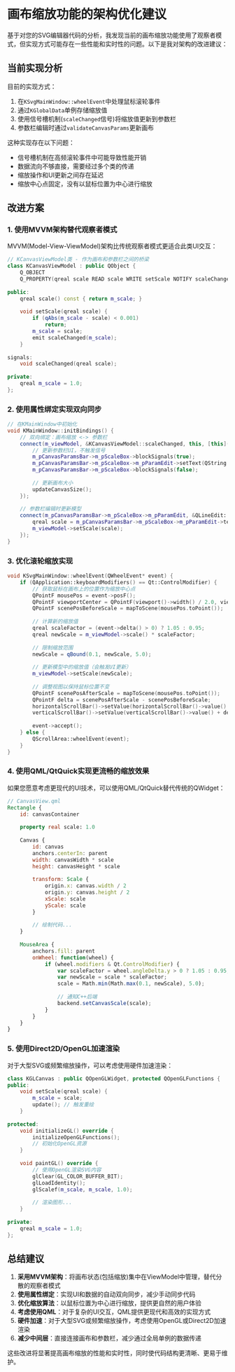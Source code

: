 # 画布缩放功能的架构优化建议

基于对您的SVG编辑器代码的分析，我发现当前的画布缩放功能使用了观察者模式，但实现方式可能存在一些性能和实时性的问题。以下是我对架构的改进建议：

## 当前实现分析

目前的实现方式：
1. 在`KSvgMainWindow::wheelEvent`中处理鼠标滚轮事件
2. 通过`KGlobalData`单例存储缩放值
3. 使用信号槽机制(`scaleChanged`信号)将缩放值更新到参数栏
4. 参数栏编辑时通过`validateCanvasParams`更新画布

这种实现存在以下问题：
- 信号槽机制在高频滚轮事件中可能导致性能开销
- 数据流向不够直接，需要经过多个类的传递
- 缩放操作和UI更新之间存在延迟
- 缩放中心点固定，没有以鼠标位置为中心进行缩放

## 改进方案

### 1. 使用MVVM架构替代观察者模式

MVVM(Model-View-ViewModel)架构比传统观察者模式更适合此类UI交互：

```cpp
// KCanvasViewModel类 - 作为画布和参数栏之间的桥梁
class KCanvasViewModel : public QObject {
    Q_OBJECT
    Q_PROPERTY(qreal scale READ scale WRITE setScale NOTIFY scaleChanged)
    
public:
    qreal scale() const { return m_scale; }
    
    void setScale(qreal scale) {
        if (qAbs(m_scale - scale) < 0.001)
            return;
        m_scale = scale;
        emit scaleChanged(m_scale);
    }
    
signals:
    void scaleChanged(qreal scale);
    
private:
    qreal m_scale = 1.0;
};
```

### 2. 使用属性绑定实现双向同步

```cpp
// 在KMainWindow中初始化
void KMainWindow::initBindings() {
    // 双向绑定：画布缩放 <-> 参数栏
    connect(m_viewModel, &KCanvasViewModel::scaleChanged, this, [this](qreal scale) {
        // 更新参数栏UI，不触发信号
        m_pCanvasParamsBar->m_pScaleBox->blockSignals(true);
        m_pCanvasParamsBar->m_pScaleBox->m_pParamEdit->setText(QString::number(scale * 100));
        m_pCanvasParamsBar->m_pScaleBox->blockSignals(false);
        
        // 更新画布大小
        updateCanvasSize();
    });
    
    // 参数栏编辑时更新模型
    connect(m_pCanvasParamsBar->m_pScaleBox->m_pParamEdit, &QLineEdit::editingFinished, this, [this]() {
        qreal scale = m_pCanvasParamsBar->m_pScaleBox->m_pParamEdit->text().toDouble() / 100;
        m_viewModel->setScale(scale);
    });
}
```

### 3. 优化滚轮缩放实现

```cpp
void KSvgMainWindow::wheelEvent(QWheelEvent* event) {
    if (QApplication::keyboardModifiers() == Qt::ControlModifier) {
        // 获取鼠标在画布上的位置作为缩放中心点
        QPointF mousePos = event->posF();
        QPointF viewportCenter = QPointF(viewport()->width() / 2.0, viewport()->height() / 2.0);
        QPointF scenePosBeforeScale = mapToScene(mousePos.toPoint());
        
        // 计算新的缩放值
        qreal scaleFactor = (event->delta() > 0) ? 1.05 : 0.95;
        qreal newScale = m_viewModel->scale() * scaleFactor;
        
        // 限制缩放范围
        newScale = qBound(0.1, newScale, 5.0);
        
        // 更新模型中的缩放值（会触发UI更新）
        m_viewModel->setScale(newScale);
        
        // 调整视图以保持鼠标位置不变
        QPointF scenePosAfterScale = mapToScene(mousePos.toPoint());
        QPointF delta = scenePosAfterScale - scenePosBeforeScale;
        horizontalScrollBar()->setValue(horizontalScrollBar()->value() + delta.x());
        verticalScrollBar()->setValue(verticalScrollBar()->value() + delta.y());
        
        event->accept();
    } else {
        QScrollArea::wheelEvent(event);
    }
}
```

### 4. 使用QML/QtQuick实现更流畅的缩放效果

如果您愿意考虑更现代的UI技术，可以使用QML/QtQuick替代传统的QWidget：

```qml
// CanvasView.qml
Rectangle {
    id: canvasContainer
    
    property real scale: 1.0
    
    Canvas {
        id: canvas
        anchors.centerIn: parent
        width: canvasWidth * scale
        height: canvasHeight * scale
        
        transform: Scale {
            origin.x: canvas.width / 2
            origin.y: canvas.height / 2
            xScale: scale
            yScale: scale
        }
        
        // 绘制代码...
    }
    
    MouseArea {
        anchors.fill: parent
        onWheel: function(wheel) {
            if (wheel.modifiers & Qt.ControlModifier) {
                var scaleFactor = wheel.angleDelta.y > 0 ? 1.05 : 0.95;
                var newScale = scale * scaleFactor;
                scale = Math.min(Math.max(0.1, newScale), 5.0);
                
                // 通知C++后端
                backend.setCanvasScale(scale);
            }
        }
    }
}
```

### 5. 使用Direct2D/OpenGL加速渲染

对于大型SVG或频繁缩放操作，可以考虑使用硬件加速渲染：

```cpp
class KGLCanvas : public QOpenGLWidget, protected QOpenGLFunctions {
public:
    void setScale(qreal scale) {
        m_scale = scale;
        update(); // 触发重绘
    }
    
protected:
    void initializeGL() override {
        initializeOpenGLFunctions();
        // 初始化OpenGL资源
    }
    
    void paintGL() override {
        // 使用OpenGL渲染SVG内容
        glClear(GL_COLOR_BUFFER_BIT);
        glLoadIdentity();
        glScalef(m_scale, m_scale, 1.0);
        
        // 渲染图形...
    }
    
private:
    qreal m_scale = 1.0;
};
```

## 总结建议

1. **采用MVVM架构**：将画布状态(包括缩放)集中在ViewModel中管理，替代分散的观察者模式
2. **使用属性绑定**：实现UI和数据的自动双向同步，减少手动同步代码
3. **优化缩放算法**：以鼠标位置为中心进行缩放，提供更自然的用户体验
4. **考虑使用QML**：对于复杂的UI交互，QML提供更现代和高效的实现方式
5. **硬件加速**：对于大型SVG或频繁缩放操作，考虑使用OpenGL或Direct2D加速渲染
6. **减少中间层**：直接连接画布和参数栏，减少通过全局单例的数据传递

这些改进将显著提高画布缩放的性能和实时性，同时使代码结构更清晰、更易于维护。